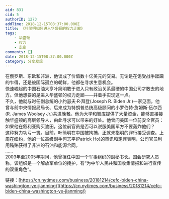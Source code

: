 ```yaml
---
aid: 831
cid: 5
authorID: 1273
addTime: 2018-12-15T08:37:00.000Z
title: 《叶简明如何进入华盛顿的权力走廊》
tags:
    - 华盛顿
    - 权力
    - 走廊
comments: []
date: 2018-12-15T08:37:00.000Z
category: 分享发现
---
```


在俄罗斯、东欧和非洲，他谈成了价值数十亿美元的交易。无论是在饱受战争蹂躏的乍得，还是被国际孤立的朝鲜，他都在寻求生意机会。  
快速崛起的中国石油大亨叶简明敢于进入只有政治关系最硬的中国公司才敢去的地方。但他想要的是进入华盛顿的权力走廊——并着手实现这一点。  
不久，他就与时任副总统的小约瑟夫·R·拜登(Joseph R. Biden Jr.)一家见面。他曾与前中央情报局局长、后来成为特朗普总统高级顾问的小罗伯特·詹姆斯·伍尔西(R. James Woolsey Jr.)共进晚餐。他为大学和智库提供了大量资金，能够直接接触华盛顿的高层领导人，由此寻求可以带来的好处。他曾问美国一位前安全官员：如果他在叙利亚购买油田，这位前官员是否可以说服美国军方不要轰炸他们？  
这种努力功亏一篑。目前，叶简明在中国被拘捕，正就未指明的罪行接受调查。上周在纽约，他的一位高级副手何志平(Patrick Ho)的审讯和定罪表明，公司官员利用贿赂获得了非洲的石油和能源合同。  
......  
2003年至2005年期间，他曾担任中国一个军事组织的副秘书长。国会研究人员称，该组织是一个解放军单位的掩护，有“为中华人民共和国收集情报和进行宣传的双重角色”。

链接：[https://cn.nytimes.com/business/20181214/cefc-biden-china-washington-ye-jianming/](https://cn.nytimes.com/business/20181214/cefc-biden-china-washington-ye-jianming/)

